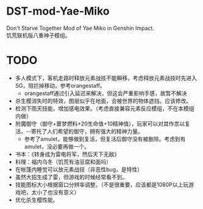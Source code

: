 # DST-mod-Yae-Miko
Don't Starve Together Mod of Yae Miko in Genshin Impact.  
饥荒联机版八重神子模组。

# TODO
- 多人模式下，客机走路时释放元素战技不能瞬移。考虑释放元素战技时先进入SG，阻拦掉移动。参考orangestaff。
  - orangestaff通过引入延迟来解决，但这会严重影响手感，故暂不解决
- 杀生樱消失时的特效，图层似乎在地面，会被世界的物体遮挡。应该修改。
- 检测下雨天技能，增加感电效果。（考虑直接兼容元素反应模组，不在本模组内做）
- 附魔御守（御守+噩梦燃料+20生命值+10精神值），玩家可以对其作祟以复活。--寄托了人们希望的御守，拥有强大的精神力量。
  - 参考了amulet，能够做到复活，但复活后御守没有被删除。考虑到有amulet，没必要再做一个。
- 书本：《转身成为雷电将军，然后天下无敌》
- 料理：福内乌冬（饥荒有油豆腐和面吗）
- 在帐篷内睡觉可以放元素战技（非恶性bug，是特性）
- 虽然大招生成了雷，但游戏的时候经常看不到。
- 技能图标大小根据窗口分辨率调整。（不是很重要，应该都是1080P以上玩游戏吧，太小了也没有意义）
- 优化杀生樱性能。